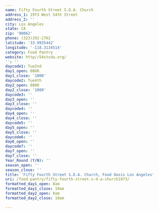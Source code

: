 ```yaml
---
name: Fifty Fourth Street S.D.A. Church
address_1: 1973 West 54th Street
address_2: ''
city: Los Angeles
state: CA
zip: '90062'
phone: (323)292-2762
latitude: '33.9935442'
longitude: '-118.3134514'
category: Food Pantry
website: http//54stsda.org/
'': ''
daycode1: Tue2nd
day1_open: 0800
day1_close: '1000'
daycode2: Tue4th
day2_open: 0800
day2_close: '1000'
daycode3: ''
day3_open: ''
day3_close: ''
daycode4: ''
day4_open: ''
day4_close: ''
daycode5: ''
day5_open: ''
day5_close: ''
daycode6: ''
day6_open: ''
daycode7: ''
day7_open: ''
day7_close: ''
Year_Round (Y/N): ''
season_open: ''
season_close: ''
title: 'Fifty Fourth Street S.D.A. Church, Food Oasis Los Angeles'
uri: /food-pantry/fifty-fourth-street-s-d-a-church1973/
formatted_day1_open: 8am
formatted_day1_close: 10am
formatted_day2_open: 8am
formatted_day2_close: 10am

---
```

